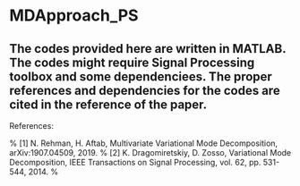 # MDApproach_PS
The codes provided here are written in MATLAB.  The codes might require Signal Processing toolbox and some dependenciees.  The proper references and dependencies for the codes are cited in the reference of the paper.  
----
References:

%  [1] N. Rehman, H. Aftab, Multivariate Variational Mode Decomposition, arXiv:1907.04509, 2019. 
%  [2] K. Dragomiretskiy, D. Zosso, Variational Mode Decomposition, IEEE Transactions on Signal Processing, vol. 62, pp. 531-544, 2014. 
%  
